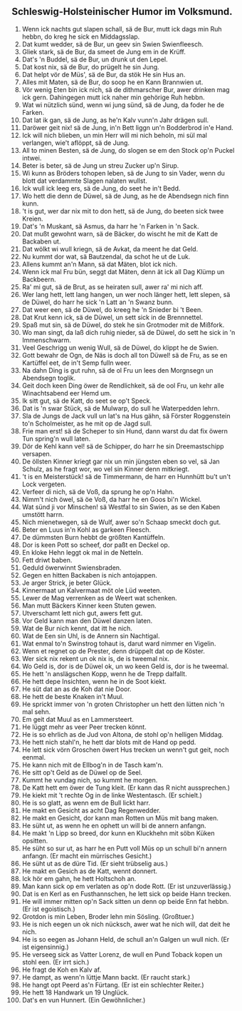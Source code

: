 <span epub:type="pagebreak" id="page386" title="386" xmlns:epub="http://www.idpf.org/2007/ops"/>
<h2>Schleswig-Holsteinischer Humor im Volksmund.</h2>

<ol>

<li>Wenn ick nachts gut slapen schall, sä de Bur, mutt ick dags
min Ruh hebbn, do kreg he sick en Middagsslap.</li>

<li>Dat kumt wedder, sä de Bur, un geev sin Swien Swienfleesch.</li>

<li>Gliek stark, sä de Bur, da smeet de Jung em in de Krüff.</li>

<li>Dat's 'n Buddel, sä de Bur, un drunk ut den Lepel.</li>

<li>Dat kost nix, sä de Bur, do prügelt he sin Jung.</li>

<li>Dat helpt vör de Müs', sä de Bur, da stök He sin Hus an.</li>

<li>Alles mit Maten, sä de Bur, do soop he en Kann Brannwien ut.</li>

<li>Vör wenig Eten bin ick nich, sä de dithmarscher Bur, awer
drinken mag ick gern. Dahingegen mutt ick naher min gehörige
Ruh hebbn.</li>

<li>Wat wi nützlich sünd, wenn wi jung sünd, sä de Jung,
da foder he de Farken.</li>

<li>Dat lat ik gan, sä de Jung, as he'n Kalv vunn'n Jahr
drägen sull.</li>

<li>Daröwer geit nix! sä de Jung, in'n Bett liggn un'n Bodderbrod
in'e Hand.</li>

<li>Ick will nich blieben, un min Herr will mi nich beholn, mi
sül mal verlangen, wie't aflöppt, sä de Jung.</li>

<li>All to minen Besten, sä de Jung, do slogen se em den Stock
op'n Puckel intwei.</li>

<li>Beter is beter, sä de Jung un streu Zucker up'n Sirup.</li>

<li>Wi kunn as Bröders tohopen leben, sä de Jung to sin
Vader, wenn du blott dat verdammte Slagen nalaten wullst.</li>

<li>Ick wull ick leeg ers, sä de Jung, do seet he in't Bedd.</li>

<li>Wo hett die denn de Düwel, sä de Jung, as he de Abendsegn
nich finn kunn.</li>

<li>'t is gut, wer dar nix mit to don hett, sä de Jung, do beeten
sick twee Kreien.</li>

<li>Dat's 'n Muskant, sä Asmus, da harr he 'n Farken in
'n Sack.</li>

<li>Dat mußt gewohnt warn, sä de Bäcker, do wischt he mit
de Katt de Backaben ut.</li>

<li>Dat wölkt wi wull kriegn, sä de Avkat, da meent he dat Geld.</li>

<li><span epub:type="pagebreak" id="page387" title="387" xmlns:epub="http://www.idpf.org/2007/ops"/>Nu kummt dor wat, sä Bautzendal, da schot he ut de Luk.</li>

<li>Allens kummt an'n Mann, sä dat Mäten, blot ick nich.</li>

<li>Wenn ick mal Fru bün, seggt dat Mäten, denn ät ick all
Dag Klümp un Backbeern.</li>

<li>Ra' mi gut, sä de Brut, as se heiraten sull, awer ra' mi
nich aff.</li>

<li>Wer lang hett, lett lang hangen, un wer noch länger hett,
lett slepen, sä de Düwel, do harr he sick 'n Latt an 'n Swanz bunn.</li>

<li>Dat weer een, sä de Düwel, do kreeg he 'n Snieder bi 't
Been.</li>

<li>Dat Krut kenn ick, sä de Düwel, un sett sick in de Brennnettel.</li>

<li>Spaß mut sin, sä de Düwel, do stek he sin Grotmoder mit
de Mißfork.</li>

<li>Wo man singt, da laß dich ruhig nieder, sä de Düwel,
do sett he sick in 'n Immenschwarm.</li>

<li>Veel Geschrigg un wenig Wull, sä de Düwel, do klippt he
de Swien.</li>

<li>Gott bewahr de Ogn, de Näs is doch all ton Düwel! sä de
Fru, as se en Kartüffel eet, de in't Semp fulln weer.</li>

<li>Na dahn Ding is gut ruhn, sä de ol Fru un lees den
Morgnsegn un Abendsegn toglik.</li>

<li>Geit doch keen Ding öwer de Rendlichkeit, sä de ool Fru,
un kehr alle Winachtsabend eer Hemd um.</li>

<li>Ik sitt gut, sä de Katt, do seet se op't Speck.</li>

<li>Dat is 'n swar Stück, sä de Mulwarp, do sull he Waterpedden
lehrn.</li>

<li>Sla de Jungs de Jack vull un lat's na Hus gähn, sä Förster
Roggenstein to'n Scholmeister, as he mit op de Jagd sull.</li>

<li>Frie man erst! sä de Scheper to sin Hund, dann warst
du dat fix öwern Tun spring'n wull laten.</li>

<li>Dör de Kehl kann vel! sä de Schipper, do harr he sin Dreemastschipp
versapen.</li>

<li>De öllsten Kinner kriegt gar nix un min jüngsten eben so
vel, sä Jan Schulz, as he fragt wor, wo vel sin Kinner denn mitkriegt.</li>

<li>'t is en Meisterstück! sä de Timmermann, de harr en Hunnhütt
bu't un't Lock vergeten.</li>

<li>Verfeer di nich, sä de Voß, da sprung he op'n Hahn.</li>

<li>Nimm't nich öwel, sä öe Voß, da harr he en Goos bi'n Wickel.</li>

<li><span epub:type="pagebreak" id="page388" title="388" xmlns:epub="http://www.idpf.org/2007/ops"/>Wat sünd ji vor Minschen! sä Westfal to sin Swien, as
se den Kaben umstött harrn.</li>

<li>Nich mienetwegen, sä de Wulf, awer so'n Schaap smeckt
doch gut.</li>

<li>Beter en Luus in'n Kohl as garkeen Fleesch.</li>

<li>De dümmsten Burn hebbt de größten Kantüffeln.</li>

<li>Dor is keen Pott so scheef, dor paßt en Deckel op.</li>

<li>En kloke Hehn leggt ok mal in de Netteln.</li>

<li>Fett driwt baben.</li>

<li>Geduld öwerwinnt Swiensbraden.</li>

<li>Gegen en hitten Backaben is nich antojappen.</li>

<li>Je arger Strick, je beter Glück.</li>

<li>Kinnermaat un Kalvermaat möt ole Lüd weeten.</li>

<li>Lewer de Mag verrenken as de Weert wat schenken.</li>

<li>Man mutt Bäckers Kinner keen Stuten gewen.</li>

<li>Utverschamt lett nich gut, awers fett gut.</li>

<li>Vor Geld kann man den Düwel danzen laten.</li>

<li>Wat de Bur nich kennt, dat itt he nich.</li>

<li>Wat de Een sin Uhl, is de Annern sin Nachtigal.</li>

<li>Wat enmal to'n Swinstrog tohaut is, darut ward nimmer
en Vigelin.</li>

<li>Wenn et regnet op de Prester, denn drüppelt dat op de
Köster.</li>

<li>Wer sick nix rekent un ok nix is, de is tweemal nix.</li>

<li>Wo Geld is, dor is de Düwel ok, un wo keen Geld is, dor
is he tweemal.</li>

<li>He hett 'n anslägschen Kopp, wenn he de Trepp dalfallt.</li>

<li>He hett depe Insichten, wenn he in de Soot kiekt.</li>

<li>He süt dat an as de Koh dat nie Door.</li>

<li>He hett de beste Knaken in't Muul.</li>

<li>He sprickt immer von 'n groten Christopher un hett den
lütten nich 'n mal sehn.</li>

<li>Em geit dat Muul as en Lammersteert.</li>

<li>He lüggt mehr as veer Peer trecken könnt.</li>

<li>He is so ehrlich as de Jud von Altona, de stohl op'n helligen
Middag.</li>

<li>He hett nich stahl'n, he hett dar blots mit de Hand op pedd.</li>

<li>He lett sick vörn Groschen öwert Hus trecken un wenn't gut
geit, noch eenmal.</li>

<li><span epub:type="pagebreak" id="page389" title="389" xmlns:epub="http://www.idpf.org/2007/ops"/>He kann nich mit de Ellbog'n in de Tasch kam'n.</li>

<li>He sitt op't Geld as de Düwel op de Seel.</li>

<li>Kummt he vundag nich, so kummt he morgen.</li>

<li>De Katt hett em öwer de Tung kleit. (Er kann das R
nicht aussprechen.)</li>

<li>He kiekt mit 't rechte Og in de linke Westentasch. (Er schielt.)</li>

<li>He is so glatt, as wenn em de Bull lickt harr.</li>

<li>He makt en Gesicht as acht Dag Regenwedder.</li>

<li>He makt en Gesicht, dor kann man Rotten un Müs mit
bang maken.</li>

<li>He süht ut, as wenn he en ophett un will bi de annern
anfangn.</li>

<li>He makt 'n Lipp so breed, dor kunn en Kluckhehn mit söbn
Küken opsitten.</li>

<li>He süht so sur ut, as harr he en Putt voll Müs op un
schull bi'n annern anfangn. (Er macht ein mürrisches Gesicht.)</li>

<li>He süht ut as de düre Tid. (Er sieht trübselig aus.)</li>

<li>He makt en Gesich as de Katt, wennt donnert.</li>

<li>Ick hör em gahn, he hett Holtschoh an.</li>

<li>Man kann sick op em verlaten as op'n dode Rott. (Er ist
unzuverlässig.)</li>

<li>Dat is en Kerl as en Fusthannschen, he lett sick op beide
Hann trecken.</li>

<li>He will immer mitten op'n Sack sitten un denn op beide
Enn fat hebbn. (Er ist egoistisch.)</li>

<li>Grotdon is min Leben, Broder lehn min Sösling. (Großtuer.)</li>

<li>He is nich eegen un ok nich nücksch, awer wat he nich will,
dat deit he nich.</li>

<li>He is so eegen as Johann Held, de schull an'n Galgen un
wull nich. (Er ist eigensinnig.)</li>

<li>He verseeg sick as Vatter Lorenz, de wull en Pund Toback
kopen un stohl een. (Er irrt sich.)</li>

<li>He fragt de Koh en Kalv af.</li>

<li>He dampt, as wenn'n lüttje Mann backt. (Er raucht stark.)</li>

<li>He hangt opt Peerd as'n Fürtang. (Er ist ein schlechter
Reiter.)</li>

<li>He hett 18 Handwark un 19 Unglück.</li>

<li>Dat's en vun Hunnert. (Ein Gewöhnlicher.)</li>

</ol>

